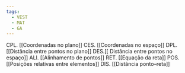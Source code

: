 ```yaml
---
tags:
  - VEST
  - MAT
  - GA
---
```

CPL. [[Coordenadas no plano]]
CES. [[Coordenadas no espaço]]
DPL. [[Distância entre pontos no plano]]
DES.[[ Distância entre pontos no espaço]]
ALI. [[Alinhamento de pontos]]
RET. [[Equação da reta]]
POS. [[Posições relativas entre elementos]]
DIS. [[Distância ponto–reta]]
